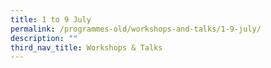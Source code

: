 ```yaml
---
title: 1 to 9 July
permalink: /programmes-old/workshops-and-talks/1-9-july/
description: ""
third_nav_title: Workshops & Talks
---
```

